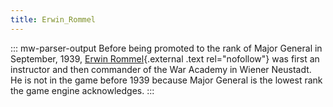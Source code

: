 ```yaml
---
title: Erwin_Rommel
---
```


::: mw-parser-output
Before being promoted to the rank of Major General in September, 1939,
[Erwin Rommel](http://en.wikipedia.org/wiki/Erwin_Rommel){.external
.text rel="nofollow"} was first an instructor and then commander of the
War Academy in Wiener Neustadt. He is not in the game before 1939
because Major General is the lowest rank the game engine acknowledges.
:::
